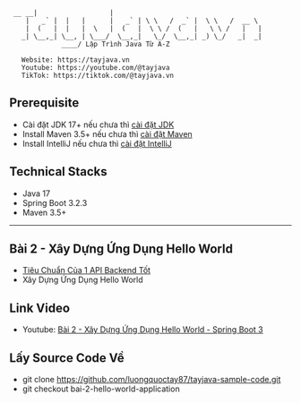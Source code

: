 ```text
 __ __|                  |
    |   _` |  |   |      |   _` | \ \   /  _` |  \ \   /  __ \
    |  (   |  |   |  \   |  (   |  \ \ /  (   |   \ \ /   |   |
   _| \__,_| \__, | \___/  \__,_|   \_/  \__,_| _) \_/   _|  _|
             ____/ Lập Trình Java Từ A-Z
 
   Website: https://tayjava.vn
   Youtube: https://youtube.com/@tayjava 
   TikTok: https://tiktok.com/@tayjava.vn 
```
## Prerequisite
- Cài đặt JDK 17+ nếu chưa thì [cài đặt JDK](https://tayjava.vn/cai-dat-jdk-tren-macos-window-linux-ubuntu/)
- Install Maven 3.5+ nếu chưa thì [cài đặt Maven](https://tayjava.vn/cai-dat-maven-tren-macos-window-linux-ubuntu/)
- Install IntelliJ nếu chưa thì [cài đặt IntelliJ](https://tayjava.vn/cai-dat-intellij-tren-macos-va-window/)

## Technical Stacks
- Java 17
- Spring Boot 3.2.3
- Maven 3.5+
---
## Bài 2 - Xây Dựng Ứng Dụng Hello World
 - [Tiêu Chuẩn Của 1 API Backend Tốt](https://tayjava.vn/tieu-chuan-cua-mot-api-backend-tot)
 - Xây Dựng Ứng Dụng Hello World

## Link Video
- Youtube: [Bài 2 - Xây Dựng Ứng Dụng Hello World - Spring Boot 3](https://youtu.be/7TzQ-RRjQso)

## Lấy Source Code Về
- git clone https://github.com/luongquoctay87/tayjava-sample-code.git
- git checkout bai-2-hello-world-application